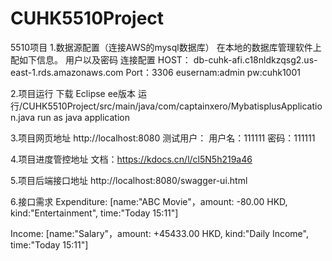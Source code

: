 # CUHK5510Project
5510项目
1.数据源配置（连接AWS的mysql数据库）
在本地的数据库管理软件上配如下信息。
用户以及密码
连接配置
HOST：
db-cuhk-afi.c18nldkzqsg2.us-east-1.rds.amazonaws.com
Port：3306
eusernam:admin
pw:cuhk1001

2.项目运行
下载 Eclipse ee版本
运行/CUHK5510Project/src/main/java/com/captainxero/MybatisplusApplication.java run as java application

3.项目网页地址
http://localhost:8080
测试用户：
用户名：111111
密码：111111

4.项目进度管控地址
文档：https://kdocs.cn/l/cl5N5h219a46

5.项目后端接口地址
http://localhost:8080/swagger-ui.html

6.接口需求
Expenditure:
[name:"ABC Movie"，amount: -80.00 HKD, kind:"Entertainment", time:"Today 15:11"]

Income:
[name:"Salary"，amount: +45433.00 HKD, kind:"Daily Income", time:"Today 15:11"]

